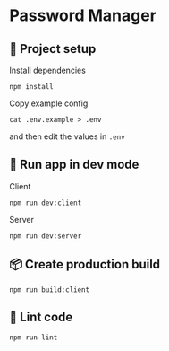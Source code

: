 # Password Manager

## 🔧 Project setup

Install dependencies

```
npm install
```

Copy example config

```
cat .env.example > .env
```

and then edit the values in `.env`

## 🚀 Run app in dev mode

Client

```
npm run dev:client
```

Server

```
npm run dev:server
```

## 📦 Create production build

```
npm run build:client
```

## 🚨 Lint code

```
npm run lint
```
